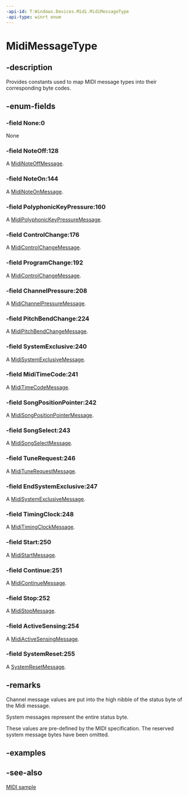 ```yaml
---
-api-id: T:Windows.Devices.Midi.MidiMessageType
-api-type: winrt enum
---
```


<!-- Enumeration syntax
public enum Windows.Devices.Midi.MidiMessageType : int
-->

# MidiMessageType

## -description
Provides constants used to map MIDI message types into their corresponding byte codes.

## -enum-fields
### -field None:0
None

### -field NoteOff:128
A [MidiNoteOffMessage](midinoteoffmessage.md).

### -field NoteOn:144
A [MidiNoteOnMessage](midinoteonmessage.md).

### -field PolyphonicKeyPressure:160
A [MidiPolyphonicKeyPressureMessage](midipolyphonickeypressuremessage.md).

### -field ControlChange:176
A [MidiControlChangeMessage](midicontrolchangemessage.md).

### -field ProgramChange:192
A [MidiControlChangeMessage](midicontrolchangemessage.md).

### -field ChannelPressure:208
A [MidiChannelPressureMessage](midichannelpressuremessage.md).

### -field PitchBendChange:224
A [MidiPitchBendChangeMessage](midipitchbendchangemessage.md).

### -field SystemExclusive:240
A [MidiSystemExclusiveMessage](midisystemexclusivemessage.md).

### -field MidiTimeCode:241
A [MidiTimeCodeMessage](miditimecodemessage.md).

### -field SongPositionPointer:242
A [MidiSongPositionPointerMessage](midisongpositionpointermessage.md).

### -field SongSelect:243
A [MidiSongSelectMessage](midisongselectmessage.md).

### -field TuneRequest:246
A [MidiTuneRequestMessage](miditunerequestmessage.md).

### -field EndSystemExclusive:247
A [MidiSystemExclusiveMessage](midisystemexclusivemessage.md).

### -field TimingClock:248
A [MidiTimingClockMessage](miditimingclockmessage.md).

### -field Start:250
A [MidiStartMessage](midistartmessage.md).

### -field Continue:251
A [MidiContinueMessage](midicontinuemessage.md).

### -field Stop:252
A [MidiStopMessage](midistopmessage.md).

### -field ActiveSensing:254
A [MidiActiveSensingMessage](midiactivesensingmessage.md).

### -field SystemReset:255
A [SystemResetMessage](midisystemresetmessage.md).


## -remarks
Channel message values are put into the high nibble of the status byte of the Midi message.

System messages represent the entire status byte.

These values are pre-defined by the MIDI specification. The reserved system message bytes have been omitted.

## -examples

## -see-also
[MIDI  sample](https://go.microsoft.com/fwlink/p/?LinkID=394281)
